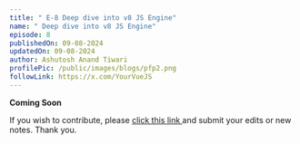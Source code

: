 ```yaml
---
title: " E-8 Deep dive into v8 JS Engine"
name: " Deep dive into v8 JS Engine"
episode: 8
publishedOn: 09-08-2024
updatedOn: 09-08-2024
author: Ashutosh Anand Tiwari
profilePic: /public/images/blogs/pfp2.png
followLink: https://x.com/YourVueJS
---
```

**Coming Soon**

If you wish to contribute, please [click this link ](https://heyashu.in/admin/) and submit your edits or new notes. Thank you.
